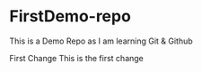 # FirstDemo-repo
This is a Demo Repo as I am learning Git &amp; Github

First Change
This is the first change
